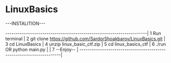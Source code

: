 # LinuxBasics


 ---INSTALITION---

---------------------------------------------------------------------|
  1 Run terminal                                                     |
  2 git clone https://github.com/SardorShoakbarov/LinuxBasics.git    |
  3 cd LinuxBasics                                                   |
  4 unzip linux_basic_ctf.zip                                        |
  5 cd linux_basics_ctf                                              | 
  6 ./run OR python main.py                                          |
                                                                     |
  7 --Enjoy--                                                        |
---------------------------------------------------------------------|